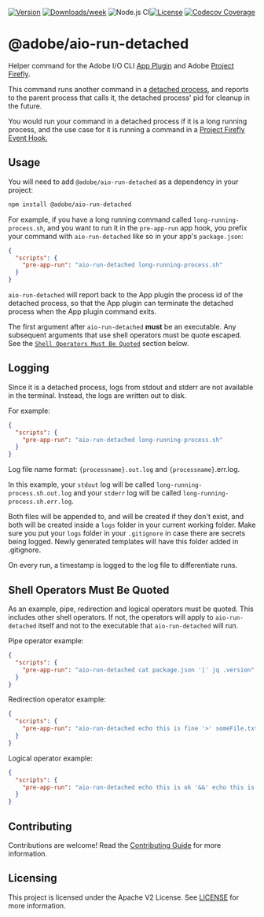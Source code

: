 <!--
Copyright 2020 Adobe. All rights reserved.
This file is licensed to you under the Apache License, Version 2.0 (the "License");
you may not use this file except in compliance with the License. You may obtain a copy
of the License at http://www.apache.org/licenses/LICENSE-2.0

Unless required by applicable law or agreed to in writing, software distributed under
the License is distributed on an "AS IS" BASIS, WITHOUT WARRANTIES OR REPRESENTATIONS
OF ANY KIND, either express or implied. See the License for the specific language
governing permissions and limitations under the License.
-->

[![Version](https://img.shields.io/npm/v/@adobe/aio-run-detached.svg)](https://npmjs.org/package/@adobe/aio-run-detached)
[![Downloads/week](https://img.shields.io/npm/dw/@adobe/aio-run-detached.svg)](https://npmjs.org/package/@adobe/aio-run-detached)
![Node.js CI](https://github.com/adobe/aio-run-detached/workflows/Node.js%20CI/badge.svg)[![License](https://img.shields.io/badge/License-Apache%202.0-blue.svg)](https://opensource.org/licenses/Apache-2.0) 
[![Codecov Coverage](https://img.shields.io/codecov/c/github/adobe/aio-run-detached/master.svg?style=flat-square)](https://codecov.io/gh/adobe/aio-run-detached/)

# @adobe/aio-run-detached

Helper command for the Adobe I/O CLI [App Plugin](https://github.com/adobe/aio-cli-plugin-app) and Adobe [Project Firefly](https://www.adobe.io/apis/experienceplatform/project-firefly/docs.html).


This command runs another command in a [detached process](https://nodejs.org/api/child_process.html#child_process_options_detached), and reports to the parent process that calls it, the detached process' pid for cleanup in the future.

You would run your command in a detached process if it is a long running process, and the use case for it is running a command in a [Project Firefly Event Hook.](https://www.adobe.io/apis/experienceplatform/project-firefly/docs.html#!AdobeDocs/project-firefly/master/guides/app-hooks.md)

## Usage

You will need to add `@adobe/aio-run-detached` as a dependency in your project:
```bash
npm install @adobe/aio-run-detached
```

For example, if you have a long running command called `long-running-process.sh`, and you want to run it in the `pre-app-run` app hook, you prefix your command with `aio-run-detached` like so in your app's `package.json`:
```json
{
  "scripts": {
    "pre-app-run": "aio-run-detached long-running-process.sh"
  }
}
```

`aio-run-detached` will report back to the App plugin the process id of the detached process, so that the App plugin can terminate the detached process when the App plugin command exits.

The first argument after `aio-run-detached` **must** be an executable. Any subsequent arguments that use shell operators must be quote escaped. See the [`Shell Operators Must Be Quoted`](#shell-operators-must-be-quoted) section below.

## Logging

Since it is a detached process, logs from stdout and stderr are not available in the terminal. Instead, the logs are written out to disk.

For example:
```json
{
  "scripts": {
    "pre-app-run": "aio-run-detached long-running-process.sh"
  }
}
```

Log file name format: `{processname}.out.log` and `{processname}`.err.log.

In this example, your `stdout` log will be called `long-running-process.sh.out.log` and
your `stderr` log will be called `long-running-process.sh.err.log`.

Both files will be appended to, and will be created if they don't exist, and both will be created inside a `logs` folder in your current working folder. Make sure you put your `logs` folder in your `.gitignore` in case there are secrets being logged. Newly generated templates will have this folder added in .gitignore.

On every run, a timestamp is logged to the log file to differentiate runs.

## Shell Operators Must Be Quoted

As an example, pipe, redirection and logical operators must be quoted. This includes other shell operators. If not, the operators will apply to `aio-run-detached` itself and not to the executable that `aio-run-detached` will run.

Pipe operator example:
```json
{
  "scripts": {
    "pre-app-run": "aio-run-detached cat package.json '|' jq .version"
  }
}
```

Redirection operator example:
```json
{
  "scripts": {
    "pre-app-run": "aio-run-detached echo this is fine '>' someFile.txt"
  }
}
```

Logical operator example:
```json
{
  "scripts": {
    "pre-app-run": "aio-run-detached echo this is ok '&&' echo this is fine"
  }
}
```

## Contributing

Contributions are welcome! Read the [Contributing Guide](./.github/CONTRIBUTING.md) for more information.

## Licensing

This project is licensed under the Apache V2 License. See [LICENSE](LICENSE) for more information.

